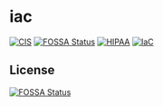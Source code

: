 # iac

[![CIS](https://app.soluble.cloud/api/v1/public/badges/2935e148-2403-4d92-b04a-292b371c9961.svg)](https://app.soluble.cloud/repos/details/github.com/jonesdk1522/iac) [![FOSSA Status](https://app.fossa.com/api/projects/git%2Bgithub.com%2Fjonesdk1522%2FIaC.svg?type=shield)](https://app.fossa.com/projects/git%2Bgithub.com%2Fjonesdk1522%2FIaC?ref=badge_shield)
 [![HIPAA](https://app.soluble.cloud/api/v1/public/badges/633e8a46-76e1-4071-a698-e74083275a01.svg)](https://app.soluble.cloud/repos/details/github.com/jonesdk1522/iac)  [![IaC](https://app.soluble.cloud/api/v1/public/badges/dcb9a7e0-a52f-43b2-812d-bc8aed0388bc.svg)](https://app.soluble.cloud/repos/details/github.com/jonesdk1522/iac)  



## License
[![FOSSA Status](https://app.fossa.com/api/projects/git%2Bgithub.com%2Fjonesdk1522%2FIaC.svg?type=large)](https://app.fossa.com/projects/git%2Bgithub.com%2Fjonesdk1522%2FIaC?ref=badge_large)